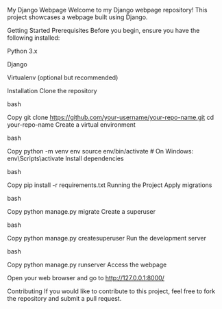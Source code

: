 My Django Webpage
Welcome to my Django webpage repository! This project showcases a webpage built using Django.

Getting Started
Prerequisites
Before you begin, ensure you have the following installed:

Python 3.x

Django

Virtualenv (optional but recommended)

Installation
Clone the repository

bash

Copy
git clone https://github.com/your-username/your-repo-name.git
cd your-repo-name
Create a virtual environment

bash

Copy
python -m venv env
source env/bin/activate  # On Windows: env\Scripts\activate
Install dependencies

bash

Copy
pip install -r requirements.txt
Running the Project
Apply migrations

bash

Copy
python manage.py migrate
Create a superuser

bash

Copy
python manage.py createsuperuser
Run the development server

bash

Copy
python manage.py runserver
Access the webpage

Open your web browser and go to http://127.0.0.1:8000/

Contributing
If you would like to contribute to this project, feel free to fork the repository and submit a pull request.

